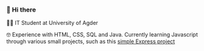 ### 👋 Hi there

👨‍🎓 IT Student at University of Agder

🤓 Experience with HTML, CSS, SQL and Java. Currently learning Javascript through various small projects, such as this [simple Express project](https://github.com/Leitemods/f1race)
